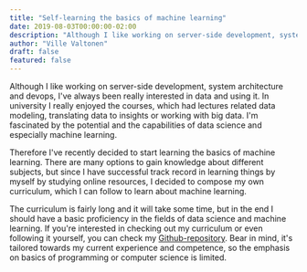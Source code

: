 ```yaml
---
title: "Self-learning the basics of machine learning"
date: 2019-08-03T00:00:00-02:00
description: "Although I like working on server-side development, system architecture and devops, I've always been really interested in data and using it. In university I really enjoyed the courses, which had lectures related data modeling, translating data to insights or working with big data. I'm fascinated by the potential and the capabilities of data science and especially machine learning."
author: "Ville Valtonen"
draft: false
featured: false
---
```


Although I like working on server-side development, system architecture and devops, I've always been really interested in data and using it. In university I really enjoyed the courses, which had lectures related data modeling, translating data to insights or working with big data. I'm fascinated by the potential and the capabilities of data science and especially machine learning.

Therefore I've recently decided to start learning the basics of machine learning. There are many options to gain knowledge about different subjects, but since I have successful track record in learning things by myself by studying online resources, I decided to compose my own curriculum, which I can follow to learn about machine learning.

The curriculum is fairly long and it will take some time, but in the end I should have a basic proficiency in the fields of data science and machine learning. If you're interested in checking out my curriculum or even following it yourself, you can check my [Github-repository](https://github.com/villeval/ml-curriculum). Bear in mind, it's tailored towards my current experience and competence, so the emphasis on basics of programming or computer science is limited.


